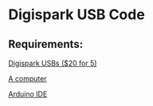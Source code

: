 # Digispark USB Code
## Requirements:
[Digispark USBs ($20 for 5)](https://www.amazon.com/AiTrip-Digispark-Kickstarter-Attiny85-Development/dp/B0836WXQQR)

[A computer](https://i.ebayimg.com/images/g/kpIAAOSwhrRfxT2F/s-l300.jpg)

[Arduino IDE](https://www.arduino.cc/en/software)
